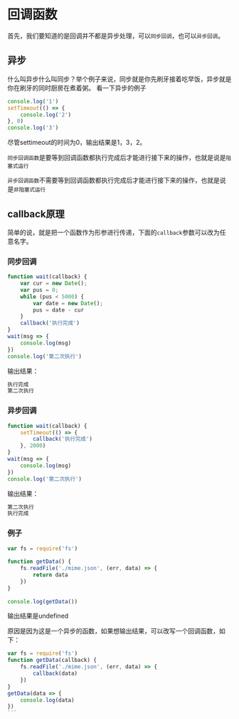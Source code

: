 # 回调函数

首先，我们要知道的是回调并不都是异步处理，可以`同步回调`，也可以`异步回调`。

## 异步
什么叫异步什么叫同步？举个例子来说，同步就是你先刷牙接着吃早饭，异步就是你在刷牙的同时厨房在煮着粥。
看一下异步的例子
```js
console.log('1')
setTimeout(() => {
    console.log('2')
}, 0)
console.log('3')
```
尽管settimeout的时间为0，输出结果是1，3，2。

`同步回调函数`是要等到回调函数都执行完成后才能进行接下来的操作，也就是说是`阻塞式运行`

`异步回调函数`不需要等到回调函数都执行完成后才能进行接下来的操作，也就是说是`非阻塞式运行`

## callback原理
简单的说，就是把一个函数作为形参进行传递，下面的`callback`参数可以改为任意名字。

### 同步回调
```js
function wait(callback) {
    var cur = new Date();
    var pus = 0;
    while (pus < 5000) {
        var date = new Date();
        pus = date - cur
    }
    callback('执行完成')
}
wait(msg => {
    console.log(msg)
})
console.log('第二次执行')
```
输出结果：
```js
执行完成
第二次执行
```

### 异步回调
```js
function wait(callback) {
    setTimeout(() => {
        callback('执行完成')
    }, 2000)
}
wait(msg => {
    console.log(msg)
})
console.log('第二次执行')
```
输出结果：
```js
第二次执行
执行完成
```

### 例子
```js
var fs = require('fs')
 
function getData() {
    fs.readFile('./mime.json', (err, data) => {
        return data
    })
}
 
console.log(getData())
```
输出结果是undefined

原因是因为这是一个异步的函数，如果想输出结果，可以改写一个回调函数，如下：
```js
var fs = require('fs')
function getData(callback) {
    fs.readFile('./mime.json', (err, data) => {
        callback(data)
    })
}
getData(data => {
    console.log(data)
})
``` 